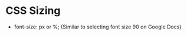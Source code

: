 <h1>CSS Sizing</h1>
<ul>
  <li>font-size: px or %; (Similar to selecting font size 90 on Google Docs)</li>
</ul>

